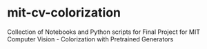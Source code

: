 # mit-cv-colorization
Collection of Notebooks and Python scripts for Final Project for MIT Computer Vision - Colorization with Pretrained Generators
